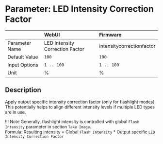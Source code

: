 # Parameter: LED Intensity Correction Factor

|                   | WebUI               | Firmware
|:---               |:---                 |:----
| Parameter Name    | LED Intensity Correction Factor | intensitycorrectionfactor
| Default Value     | `100`               | `100`
| Input Options     | `1 .. 100`          | `1 .. 100`
| Unit              | %                   | %



## Description

Apply output specific intensity correction factor (only for flashlight modes). 
This potentially helps to align different intensity levels if multiple LED types are in use.


!!! Note
    Generally, flashlight intensity is controlled with global `Flash Intensity` parameter in 
    section `Take Image`.<br>
    Formula: Resulting intensity = Global `Flash Intensity` * Output specific `LED Intensity Correction Factor`